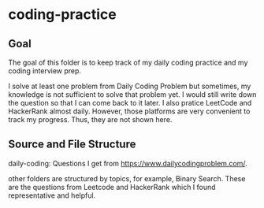 # coding-practice

## Goal
The goal of this folder is to keep track of my daily coding practice and my coding interview prep. 

I solve at least one problem from Daily Coding Problem but sometimes, my knowledge is not sufficient to solve that problem yet. I would still write down the question so that I can come back to it later. I also pratice LeetCode and HackerRank almost daily. However, those platforms are very convenient to track my progress. Thus, they are not shown here.

## Source and File Structure
daily-coding: Questions I get from https://www.dailycodingproblem.com/. 

other folders are structured by topics, for example, Binary Search. These are the questions from Leetcode and HackerRank which I found representative and helpful.
